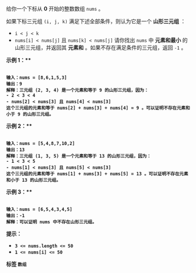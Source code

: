 给你一个下标从 **0** 开始的整数数组 `nums` 。

如果下标三元组 `(i, j, k)` 满足下述全部条件，则认为它是一个 **山形三元组** ：
-  `i < j < k` 
-  `nums[i] < nums[j]` 且 `nums[k] < nums[j]` 
请你找出 `nums` 中 **元素和最小** 的山形三元组，并返回其 **元素和** 。如果不存在满足条件的三元组，返回 `-1` 。

 

<strong class="example">示例 1：** 

```

输入：nums = [8,6,1,5,3]
输出：9
解释：三元组 (2, 3, 4) 是一个元素和等于 9 的山形三元组，因为： 
- 2 < 3 < 4
- nums[2] < nums[3] 且 nums[4] < nums[3]
这个三元组的元素和等于 nums[2] + nums[3] + nums[4] = 9 。可以证明不存在元素和小于 9 的山形三元组。

```
<strong class="example">示例 2：** 

```

输入：nums = [5,4,8,7,10,2]
输出：13
解释：三元组 (1, 3, 5) 是一个元素和等于 13 的山形三元组，因为： 
- 1 < 3 < 5 
- nums[1] < nums[3] 且 nums[5] < nums[3]
这个三元组的元素和等于 nums[1] + nums[3] + nums[5] = 13 。可以证明不存在元素和小于 13 的山形三元组。

```
<strong class="example">示例 3：** 

```

输入：nums = [6,5,4,3,4,5]
输出：-1
解释：可以证明 nums 中不存在山形三元组。

```
 

 **提示：** 
-  `3 <= nums.length <= 50` 
-  `1 <= nums[i] <= 50` 
 
**标签**
`数组` 

